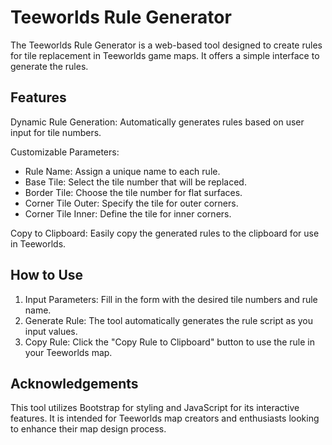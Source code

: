 # Teeworlds Rule Generator

The Teeworlds Rule Generator is a web-based tool designed to create rules for tile replacement in Teeworlds game maps. It offers a simple interface to generate the rules.

## Features

Dynamic Rule Generation: Automatically generates rules based on user input for tile numbers.

Customizable Parameters:
* Rule Name: Assign a unique name to each rule.
* Base Tile: Select the tile number that will be replaced.
* Border Tile: Choose the tile number for flat surfaces.
* Corner Tile Outer: Specify the tile for outer corners.
* Corner Tile Inner: Define the tile for inner corners.

Copy to Clipboard: Easily copy the generated rules to the clipboard for use in Teeworlds.

## How to Use

1. Input Parameters: Fill in the form with the desired tile numbers and rule name.
2. Generate Rule: The tool automatically generates the rule script as you input values.
3. Copy Rule: Click the "Copy Rule to Clipboard" button to use the rule in your Teeworlds map.

## Acknowledgements

This tool utilizes Bootstrap for styling and JavaScript for its interactive features. It is intended for Teeworlds map creators and enthusiasts looking to enhance their map design process.

